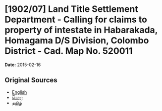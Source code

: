 # [1902/07] Land Title Settlement Department - Calling for claims to property of intestate in Habarakada, Homagama D/S Division, Colombo District - Cad. Map No. 520011

**Date:** 2015-02-16

## Original Sources

- [English](https://documents.gov.lk/view/extra-gazettes/2015/2/1902-07_E.pdf)
- [සිංහල](https://documents.gov.lk/view/extra-gazettes/2015/2/1902-07_S.pdf)
- [தமிழ்](https://documents.gov.lk/view/extra-gazettes/2015/2/1902-07_T.pdf)
